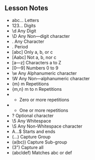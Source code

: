 ## Lesson Notes
- abc... Letters
- 123... Digits
- \d Any Digit
- \D Any Non—digit character
- . Any Character
- \. Period
- [abc] Only a, b, or c
- [Aabc] Not a, b, nor c
- [a—z] Characters a to Z
- [0—9] Numbers 0 to 9
- \w Any Alphanumeric character
- \W Any Non—alphanumeric character
- {m} m Repetitions
- {m,n} m to n Repetitions
- * Zero or more repetitions
- + One or more repetitions
- ? Optional character
- \5 Any Whitespace
- \S Any Non-Whitespace character
- A...$ Starts and ends
- (...) Capture Group
- (a(bc)) Capture Sub-group
- (3") Capture all
- (abcldef) Matches abc or def
